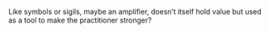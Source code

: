 Like symbols or sigils, maybe an amplifier, doesn’t itself hold value but used as a tool to make the practitioner stronger?